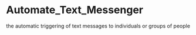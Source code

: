 # Automate_Text_Messenger
 the automatic triggering of text messages to individuals or groups of people
